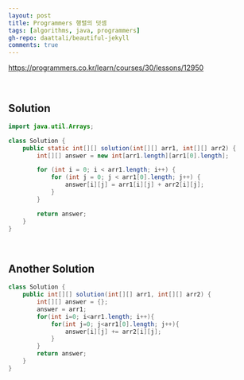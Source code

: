 ```yaml
---
layout: post
title: Programmers 행렬의 덧셈
tags: [algorithms, java, programmers]
gh-repo: daattali/beautiful-jekyll
comments: true
---
```


<https://programmers.co.kr/learn/courses/30/lessons/12950>

<br>

## Solution

```java
import java.util.Arrays;

class Solution {
    public static int[][] solution(int[][] arr1, int[][] arr2) {
        int[][] answer = new int[arr1.length][arr1[0].length];

        for (int i = 0; i < arr1.length; i++) {
            for (int j = 0; j < arr1[0].length; j++) {
                answer[i][j] = arr1[i][j] + arr2[i][j];
            }
        }

        return answer;
    }
}
```
<br>

## Another Solution

```java
class Solution {
    public int[][] solution(int[][] arr1, int[][] arr2) {
        int[][] answer = {};
        answer = arr1;
        for(int i=0; i<arr1.length; i++){
            for(int j=0; j<arr1[0].length; j++){
                answer[i][j] += arr2[i][j];
            }
        }
        return answer;
    }
}
```
